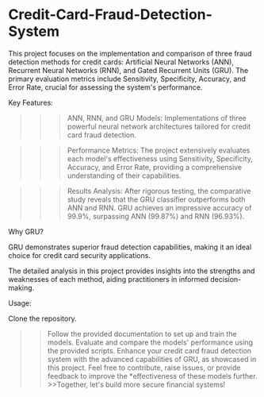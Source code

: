# Credit-Card-Fraud-Detection-System
This  project focuses on the implementation and comparison of three fraud detection methods for credit cards: Artificial Neural Networks (ANN), Recurrent Neural Networks (RNN), and Gated Recurrent Units (GRU). The primary evaluation metrics include Sensitivity, Specificity, Accuracy, and Error Rate, crucial for assessing the system's performance.

Key Features:

>>>ANN, RNN, and GRU Models: Implementations of three powerful neural network architectures tailored for credit card fraud detection.

>>>Performance Metrics: The project extensively evaluates each model's effectiveness using Sensitivity, Specificity, Accuracy, and Error Rate, providing a comprehensive understanding of their capabilities.

>>>Results Analysis: After rigorous testing, the comparative study reveals that the GRU classifier outperforms both ANN and RNN. GRU achieves an impressive accuracy of 99.9%, surpassing ANN (99.87%) and RNN (96.93%).

Why GRU?

GRU demonstrates superior fraud detection capabilities, making it an ideal choice for credit card security applications.

The detailed analysis in this project provides insights into the strengths and weaknesses of each method, aiding practitioners in informed decision-making.

Usage:

Clone the repository.
>>Follow the provided documentation to set up and train the models.
>>Evaluate and compare the models' performance using the provided scripts.
>>Enhance your credit card fraud detection system with the advanced capabilities of GRU, as showcased in this project. Feel free to contribute, raise issues, or provide feedback to improve the *effectiveness of these models further. >>Together, let's build more secure financial systems!
